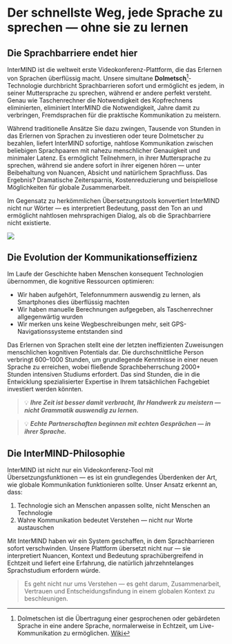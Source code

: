 # Der schnellste Weg, jede Sprache zu sprechen — ohne sie zu lernen

## Die Sprachbarriere endet hier

InterMIND ist die weltweit erste Videokonferenz-Plattform, die das Erlernen von Sprachen überflüssig macht. Unsere simultane **Dolmetsch**[^1]-Technologie durchbricht Sprachbarrieren sofort und ermöglicht es jedem, in seiner Muttersprache zu sprechen, während er andere perfekt versteht. Genau wie Taschenrechner die Notwendigkeit des Kopfrechnens eliminierten, eliminiert InterMIND die Notwendigkeit, Jahre damit zu verbringen, Fremdsprachen für die praktische Kommunikation zu meistern.

Während traditionelle Ansätze Sie dazu zwingen, Tausende von Stunden in das Erlernen von Sprachen zu investieren oder teure Dolmetscher zu bezahlen, liefert InterMIND sofortige, nahtlose Kommunikation zwischen beliebigen Sprachpaaren mit nahezu menschlicher Genauigkeit und minimaler Latenz. Es ermöglicht Teilnehmern, in ihrer Muttersprache zu sprechen, während sie andere sofort in ihrer eigenen hören — unter Beibehaltung von Nuancen, Absicht und natürlichem Sprachfluss. Das Ergebnis? Dramatische Zeitersparnis, Kostenreduzierung und beispiellose Möglichkeiten für globale Zusammenarbeit.

Im Gegensatz zu herkömmlichen Übersetzungstools konvertiert InterMIND nicht nur Wörter — es interpretiert Bedeutung, passt den Ton an und ermöglicht nahtlosen mehrsprachigen Dialog, als ob die Sprachbarriere nicht existierte.

[^1]: Dolmetschen ist die Übertragung einer gesprochenen oder gebärdeten Sprache in eine andere Sprache, normalerweise in Echtzeit, um Live-Kommunikation zu ermöglichen. [Wiki](https://en.wikipedia.org/wiki/Language_interpretation)

![](/1d.png)

## Die Evolution der Kommunikationseffizienz

Im Laufe der Geschichte haben Menschen konsequent Technologien übernommen, die kognitive Ressourcen optimieren:

- Wir haben aufgehört, Telefonnummern auswendig zu lernen, als Smartphones dies überflüssig machten
- Wir haben manuelle Berechnungen aufgegeben, als Taschenrechner allgegenwärtig wurden
- Wir merken uns keine Wegbeschreibungen mehr, seit GPS-Navigationssysteme entstanden sind

Das Erlernen von Sprachen stellt eine der letzten ineffizienten Zuweisungen menschlichen kognitiven Potentials dar. Die durchschnittliche Person verbringt 600–1000 Stunden, um grundlegende Kenntnisse in einer neuen Sprache zu erreichen, wobei fließende Sprachbeherrschung 2000+ Stunden intensiven Studiums erfordert. Das sind Stunden, die in die Entwicklung spezialisierter Expertise in Ihrem tatsächlichen Fachgebiet investiert werden könnten.

> 💡 **_Ihre Zeit ist besser damit verbracht, Ihr Handwerk zu meistern — nicht Grammatik auswendig zu lernen._**

> 💡 **_Echte Partnerschaften beginnen mit echten Gesprächen — in ihrer Sprache._**

## Die InterMIND-Philosophie

InterMIND ist nicht nur ein Videokonferenz-Tool mit Übersetzungsfunktionen — es ist ein grundlegendes Überdenken der Art, wie globale Kommunikation funktionieren sollte. Unser Ansatz erkennt an, dass:

1. Technologie sich an Menschen anpassen sollte, nicht Menschen an Technologie
2. Wahre Kommunikation bedeutet Verstehen — nicht nur Worte austauschen

Mit InterMIND haben wir ein System geschaffen, in dem Sprachbarrieren sofort verschwinden. Unsere Plattform übersetzt nicht nur — sie interpretiert Nuancen, Kontext und Bedeutung sprachübergreifend in Echtzeit und liefert eine Erfahrung, die natürlich jahrzehntelanges Sprachstudium erfordern würde.

> Es geht nicht nur ums Verstehen — es geht darum, Zusammenarbeit, Vertrauen und Entscheidungsfindung in einem globalen Kontext zu beschleunigen.